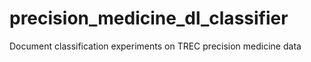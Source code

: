 # precision_medicine_dl_classifier
Document classification experiments on TREC precision medicine data
